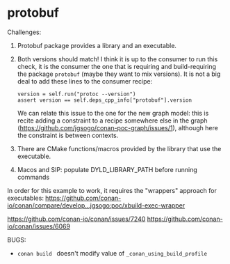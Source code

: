 protobuf
========

Challenges:
 1. Protobuf package provides a library and an executable.
 1. Both versions should match!
    I think it is up to the consumer to run this check, it is the consumer the one that is
    requiring and build-requiring the package `protobuf` (maybe they want to mix versions).
    It is not a big deal to add these lines to the consumer recipe:
    ```
    version = self.run("protoc --version")
    assert version == self.deps_cpp_info["protobuf"].version
    ```

    We can relate this issue to the one for the new graph model: this is recite adding
    a constraint to a recipe somewhere else in the graph (https://github.com/jgsogo/conan-poc-graph/issues/1),
    although here the constraint is between contexts.

 1. There are CMake functions/macros provided by the library that use the executable.
 1. Macos and SIP: populate DYLD_LIBRARY_PATH before running commands

In order for this example to work, it requires the "wrappers" approach for executables: https://github.com/conan-io/conan/compare/develop...jgsogo:poc/xbuild-exec-wrapper


https://github.com/conan-io/conan/issues/7240
https://github.com/conan-io/conan/issues/6069


BUGS:
* `conan build ` doesn't modify value of `_conan_using_build_profile`